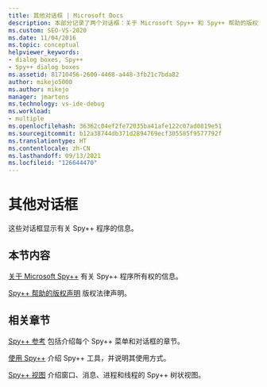 ```yaml
---
title: 其他对话框 | Microsoft Docs
description: 本部分记录了两个对话框：关于 Microsoft Spy++ 和 Spy++ 帮助的版权声明。
ms.custom: SEO-VS-2020
ms.date: 11/04/2016
ms.topic: conceptual
helpviewer_keywords:
- dialog boxes, Spy++
- Spy++ dialog boxes
ms.assetid: 81710456-2600-4468-a448-3fb21c7bda82
author: mikejo5000
ms.author: mikejo
manager: jmartens
ms.technology: vs-ide-debug
ms.workload:
- multiple
ms.openlocfilehash: 36362c04ef2fe72035ba41afe122c07ad0819e51
ms.sourcegitcommit: b12a38744db371d2894769ecf305585f9577792f
ms.translationtype: HT
ms.contentlocale: zh-CN
ms.lasthandoff: 09/13/2021
ms.locfileid: "126644470"
---
```

# <a name="other-dialog-boxes"></a>其他对话框
这些对话框显示有关 Spy++ 程序的信息。

## <a name="in-this-section"></a>本节内容
 [关于 Microsoft Spy++](../debugger/about-microsoft-spy-increment.md) 有关 Spy++ 程序所有权的信息。

 [Spy++ 帮助的版权声明](../debugger/copyright-notice-for-spy-increment-help.md) 版权法律声明。

## <a name="related-sections"></a>相关章节
 [Spy++ 参考](../debugger/spy-increment-reference.md) 包括介绍每个 Spy++ 菜单和对话框的章节。

 [使用 Spy++](../debugger/using-spy-increment.md) 介绍 Spy++ 工具，并说明其使用方式。

 [Spy++ 视图](../debugger/spy-increment-views.md) 介绍窗口、消息、进程和线程的 Spy++ 树状视图。